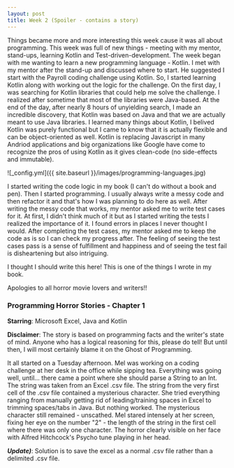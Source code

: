 ```yaml
---
layout: post
title: Week 2 (Spoiler - contains a story)
---
```


Things became more and more interesting this week cause it was all about programming. This week was full of new things - meeting with my mentor, stand-ups, learning Kotlin and Test-driven-development. The week began with me wanting to learn a new programming language - Kotlin. I met with my mentor after the stand-up and discussed where to start. He suggested I start with the Payroll coding challenge using Kotlin. So, I started learning Kotlin along with working out the logic for the challenge. On the first day, I was searching for Kotlin libraries that could help me solve the challenge. I realized after sometime that most of the libraries were Java-based. At the end of the day, after nearly 8 hours of unyielding search, I made an incredible discovery, that Kotlin was based on Java and that we are actually meant to use Java libraries. I learned many things about Kotlin, I belived Kotlin was purely functional but I came to know that it is actually flexible and can be object-oriented as well. Kotlin is replacing Javascript in many Andriod applications and big organizations like Google have come to recognize the pros of using Kotlin as it gives clean-code (no side-effects and immutable).

![_config.yml]({{ site.baseurl }}/images/programming-languages.jpg)

I started writing the code logic in my book (I can't do without a book and pen). Then I started programming. I usually always write a messy code and then refactor it and that's how I was planning to do here as well. After writing the messy code that works, my mentor asked me to write test cases for it. At first, I didn't think much of it but as I started writing the tests I realized the importance of it. I found errors in places I never thought I would. After completing the test cases, my mentor asked me to keep the code as is so I can check my progress after. The feeling of seeing the test cases pass is a sense of fulfillment and happiness and of seeing the test fail is disheartening but also intriguing.

I thought I should write this here! This is one of the things I wrote in my book.

Apologies to all horror movie lovers and writers!!

### Programming Horror Stories - Chapter 1

**Starring**: Microsoft Excel, Java and Kotlin

**Disclaimer**: The story is based on programming facts and the writer's state of mind. Anyone who has a logical reasoning for this, please do tell! But until then, I will most certainly blame it on the Ghost of Programming.

It all started on a Tuesday afternoon. Mel was working on a coding challenge at her desk in the office while sipping tea. Everything was going well, until... there came a point where she should parse a String to an Int. The string was taken from an Excel .csv file. The string from the very first cell of the .csv file contained a mysterious character. She tried everything ranging from manually getting rid of leading/training spaces in Excel to trimming spaces/tabs in Java. But nothing worked. The mysterious character still remained - unscathed. Mel stared intensely at her screen, fixing her eye on the number "2" - the length of the string in the first cell where there was only one character. The horror clearly visible on her face with Alfred Hitchcock's Psycho tune playing in her head. 

***__Update)__***: Solution is to save the excel as a normal .csv file rather than a delimited .csv file.
